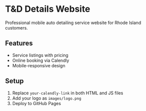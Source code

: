 # T&D Details Website

Professional mobile auto detailing service website for Rhode Island customers.

## Features
- Service listings with pricing
- Online booking via Calendly
- Mobile-responsive design

## Setup
1. Replace `your-calendly-link` in both HTML and JS files
2. Add your logo as `images/logo.png`
3. Deploy to GitHub Pages

